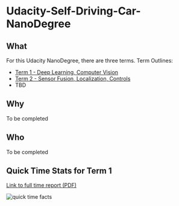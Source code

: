 # Udacity-Self-Driving-Car-NanoDegree

## What
For this Udacity NanoDegree, there are three terms.
Term Outlines:
* [Term 1 - Deep Learning, Computer Vision](https://medium.com/self-driving-cars/term-1-in-depth-on-udacitys-self-driving-car-curriculum-ffcf46af0c08)
* [Term 2 - Sensor Fusion, Localization, Controls](https://medium.com/udacity/term-2-in-depth-on-udacitys-self-driving-car-curriculum-775130aae502)
* TBD
## Why
To be completed
## Who
To be completed
## Quick Time Stats for Term 1

[Link to full time report (PDF)](https://github.com/JLee21/Udacity-Self-Driving-Car-NanoDegree/blob/master/docs/full-summary-document.pdf)

![quick time facts](https://github.com/JLee21/Udacity-Self-Driving-Car-NanoDegree/blob/master/docs/consolidated-pics.jpg)
